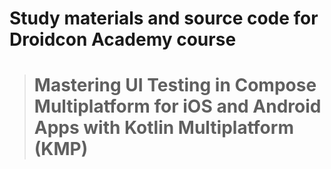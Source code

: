 # Study materials and source code for **Droidcon Academy** course 
> # Mastering UI Testing in Compose Multiplatform for iOS and Android Apps with Kotlin Multiplatform (KMP) 
